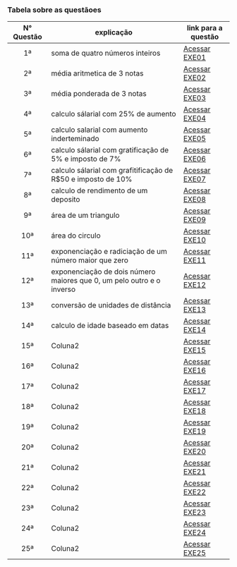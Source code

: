 ### Tabela sobre as questãoes

| N° Questão | explicação  | link para a questão |
|:------------:|-------------|-------------|
|      1ª      |   soma de quatro números inteiros  | [Acessar EXE01](EXE01)   |
|      2ª      |   média aritmetica de 3 notas   | [Acessar EXE02](EXE02)   |
|      3ª      |   média ponderada de 3 notas   | [Acessar EXE03](EXE03)   |
|      4ª      |   calculo sálarial com 25% de aumento   | [Acessar EXE04](EXE04)   |
|      5ª      |   calculo salarial com aumento inderteminado   | [Acessar EXE05](EXE05)   |
|      6ª      |   calculo sálarial com gratificação de 5% e imposto de 7%   | [Acessar EXE06](EXE06)   |
|      7ª      |   calculo sálarial com grafitificação de R$50 e imposto de 10%| [Acessar EXE07](EXE07)   |
|      8ª      |   calculo de rendimento de um deposito   | [Acessar EXE08](EXE08)   |
|      9ª      |   área de um triangulo   | [Acessar EXE09](EXE09)   |
|      10ª     |   área do circulo   | [Acessar EXE10](EXE10)   |
|      11ª     |   exponenciação e radiciação de um número maior que zero  | [Acessar EXE11](EXE11)   |
|      12ª     |   exponenciação de dois número maiores que 0, um pelo outro e o inverso   | [Acessar EXE12](EXE12)   |
|      13ª     |   conversão de unidades de distância   | [Acessar EXE13](EXE13)   |
|      14ª     |   calculo de idade baseado em datas   | [Acessar EXE14](EXE14)   |
|      15ª     |   Coluna2   | [Acessar EXE15](EXE15)   |
|      16ª     |   Coluna2   | [Acessar EXE16](EXE16)   |
|      17ª     |   Coluna2   | [Acessar EXE17](EXE17)   |
|      18ª     |   Coluna2   | [Acessar EXE18](EXE18)   |
|      19ª     |   Coluna2   | [Acessar EXE19](EXE19)   |
|      20ª     |   Coluna2   | [Acessar EXE20](EXE20)   |
|      21ª     |   Coluna2   | [Acessar EXE21](EXE21)   |
|      22ª     |   Coluna2   | [Acessar EXE22](EXE22)   |
|      23ª     |   Coluna2   | [Acessar EXE23](EXE23)   |
|      24ª     |   Coluna2   | [Acessar EXE24](EXE24)   |
|      25ª     |   Coluna2   | [Acessar EXE25](EXE25)   |



